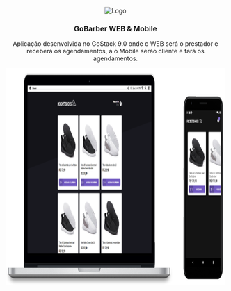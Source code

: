 <p align="center">
  <img src="./.github/download.svg" alt="Logo" height="60">
  <h3 align="center">GoBarber WEB & Mobile</h3>
  <p align="center">
  Aplicação desenvolvida no GoStack 9.0 onde o WEB será o prestador e receberá os agendamentos, a o Mobile seráo cliente e fará os agendamentos.
  </p>
  <a align="center" href="https://github.com/gmass0n/gobarber">
    <img src="./.github/web-mobile.png" alt="Main" height="500">
  </a>
</p>
